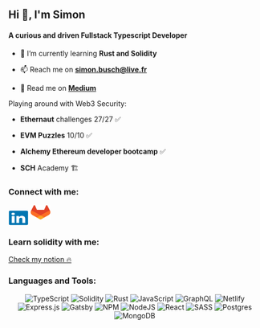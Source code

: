 <h2 align="left">Hi 👋, I'm Simon</h2>
<h4 align="left">A curious and driven Fullstack Typescript Developer </h4>

- 🚀 I’m currently learning **Rust and Solidity**

- 📫 Reach me on **simon.busch@live.fr**

- 👀 Read me on <a href="https://medium.com/@simonbusch" target="blank">**Medium**</a>

Playing around with Web3 Security:
- **Ethernaut** challenges 27/27  ✅

- **EVM Puzzles** 10/10 ✅

- **Alchemy Ethereum developer bootcamp** ✅

- **SCH** Academy 🏗

<h3 align="left">Connect with me:</h3>
<p align="left">
<a href="https://linkedin.com/in/simonbusch89" target="blank"><img align="center" src="https://raw.githubusercontent.com/devicons/devicon/master/icons/linkedin/linkedin-original.svg" alt="simonbusch89" height="30" width="40" /></a>
<a href="https://gitlab.com/Simon-Busch" target="blank"><img src="https://raw.githubusercontent.com/devicons/devicon/master/icons/gitlab/gitlab-original.svg" alt="Simon-Busch-Github" height="30" width="40"/></a>
</p>

<h3 align="left">Learn solidity with me:</h3>
<p align="left">
<a href="https://laser-shamrock-96a.notion.site/Solidity-c507d593ae5949fcb6ae57469859e715" target="_blank">Check my notion 🔥</a>
</p>
   
   

<h3 align="left">Languages and Tools:</h3>
<div align="center">
  <img src="https://img.shields.io/badge/typescript-%23007ACC.svg?style=for-the-badge&amp;logo=typescript&amp;logoColor=white" alt="TypeScript">
   <img src="https://img.shields.io/badge/Solidity-%23363636.svg?style=for-the-badge&amp;logo=solidity&amp;logoColor=white" alt="Solidity">
   <img src="https://img.shields.io/badge/rust-%23000000.svg?style=for-the-badge&amp;logo=rust&amp;logoColor=white" alt="Rust">
   <img src="https://img.shields.io/badge/javascript-%23323330.svg?style=for-the-badge&amp;logo=javascript&amp;logoColor=%23F7DF1E" alt="JavaScript">
   <img src="https://img.shields.io/badge/-GraphQL-E10098?style=for-the-badge&amp;logo=graphql&amp;logoColor=white" alt="GraphQL">
   <img src="https://img.shields.io/badge/netlify-%23000000.svg?style=for-the-badge&amp;logo=netlify&amp;logoColor=#00C7B7" alt="Netlify">
   <img src="https://img.shields.io/badge/express.js-%23404d59.svg?style=for-the-badge&amp;logo=express&amp;logoColor=%2361DAFB" alt="Express.js">
   <img src="https://img.shields.io/badge/Gatsby-%23663399.svg?style=for-the-badge&amp;logo=gatsby&amp;logoColor=white" alt="Gatsby">
   <img src="https://img.shields.io/badge/NPM-%23000000.svg?style=for-the-badge&amp;logo=npm&amp;logoColor=white" alt="NPM">
   <img src="https://img.shields.io/badge/node.js-6DA55F?style=for-the-badge&amp;logo=node.js&amp;logoColor=white" alt="NodeJS">
   <img src="https://img.shields.io/badge/react-%2320232a.svg?style=for-the-badge&amp;logo=react&amp;logoColor=%2361DAFB" alt="React">
   <img src="https://img.shields.io/badge/SASS-hotpink.svg?style=for-the-badge&amp;logo=SASS&amp;logoColor=white" alt="SASS">
   <img src="https://img.shields.io/badge/postgres-%23316192.svg?style=for-the-badge&amp;logo=postgresql&amp;logoColor=white" alt="Postgres">
   <img src="https://img.shields.io/badge/MongoDB-%234ea94b.svg?style=for-the-badge&amp;logo=mongodb&amp;logoColor=white" alt="MongoDB">
<div/>
   
<br/>
<br/>
 
